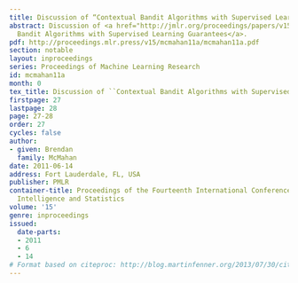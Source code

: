 ```yaml
---
title: Discussion of “Contextual Bandit Algorithms with Supervised Learning Guarantees”
abstract: Discussion of <a href="http://jmlr.org/proceedings/papers/v15/beygelzimer11a.html">Contextual
  Bandit Algorithms with Supervised Learning Guarantees</a>.
pdf: http://proceedings.mlr.press/v15/mcmahan11a/mcmahan11a.pdf
section: notable
layout: inproceedings
series: Proceedings of Machine Learning Research
id: mcmahan11a
month: 0
tex_title: Discussion of ``Contextual Bandit Algorithms with Supervised Learning Guarantees''
firstpage: 27
lastpage: 28
page: 27-28
order: 27
cycles: false
author:
- given: Brendan
  family: McMahan
date: 2011-06-14
address: Fort Lauderdale, FL, USA
publisher: PMLR
container-title: Proceedings of the Fourteenth International Conference on Artificial
  Intelligence and Statistics
volume: '15'
genre: inproceedings
issued:
  date-parts:
  - 2011
  - 6
  - 14
# Format based on citeproc: http://blog.martinfenner.org/2013/07/30/citeproc-yaml-for-bibliographies/
---
```

